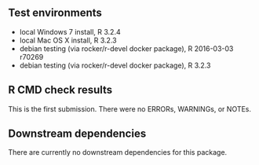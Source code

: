 ## Test environments
* local Windows 7 install, R 3.2.4
* local Mac OS X install, R 3.2.3
* debian testing (via rocker/r-devel docker package), R 2016-03-03 r70269
* debian testing (via rocker/r-devel docker package), R 3.2.3


## R CMD check results
This is the first submission.
There were no ERRORs, WARNINGs, or NOTEs.


## Downstream dependencies
There are currently no downstream dependencies for this package.
